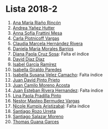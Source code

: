 # Lista 2018-2
1. [Ana María Riaño Rincón](https://anariano24.github.io/mediosInteractivos/)
2. [Andrea Yañez Hutter](https://andreayanez.github.io/mediosInteractivos/)
3. [Anna Sofía Frattini Mesa](https://asfrattini.github.io/mediosInteractivos/)
4. [Carla Plotnicoff Vargas](https://carlaplotnicoff.github.io/mediosInteractivos/)
5. [Claudia Marcela	Hernández Rivera](https://chernandezr.github.io/medios/)
6. [Daniela María	Morales Barrios](https://danielamoralesb.github.io/mediosInteractivos/)
7. [Diana Paola	Cruz Sosa](https://dianacruz0.github.io/mediosInteractivos/): Falta el índice
8. [David	Diaz Diaz](https://diazdavidd.github.io/mediosInteractivos/)
9. [Isabel García Ramírez](https://igarciaramirez.github.io/mediosInteractivos/)
10. [Isabella Giraldo Paredes](https://igiraldop.github.io/mediosInteractivos/)
11. [Isabella Susana Velez Camacho](https://isvelez.github.io/mediosInteractivos/): Falta índice
12. [Juan David	Pinto Prieto](https://jpinto160.github.io/mediosInteractivos/)
13. [Juan Camilo Moreno Acosta](https://jcmore12.github.io/mediosInteractivos/)
14. [Juan Esteban	Rivera Hernandez](https://jeriverah.github.io/mediosInteractivos/): Falta índice
15. [Lina Paola	Pradilla Pinto](https://linapradilla.github.io/mediosInteractivos/)
16. [Nestor Masteo Bermudez Vargas](https://matisbev.github.io/mediosInteractivos/)
17. [Nicole Kumpis Aristizabal](https://nicolekumpis.github.io/mediosInteractivos/): Falta índice
18. [Santiago Rozo Urreta](https://s-rozo.github.io/mediosInteractivos/)
19. [Santiago	Salazar Moreno](https://sasamo111.github.io/mediosInteractivos-/)
20. [Thomas	Guana Garces](https://tguana.github.io/mediosInteractivos/)
